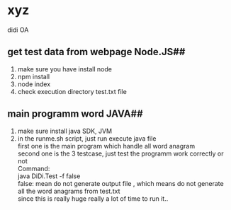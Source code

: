 # xyz
didi OA

## get test data from webpage  Node.JS##
1.  make sure you have install node  
2.  npm install  
3.  node index  
4.  check execution directory test.txt file  

##  main programm word   JAVA##
1. make sure install java SDK, JVM  
2. in the runme.sh script, just run execute java file   
   first one is the main program which handle all word anagram  
   second one is the 3 testcase, just test the programm work correctly or not  
   Command:   
     java  DiDi.Test  -f false  
    false: mean do not generate output file , which means do not generate all the word anagrams from test.txt  
    since this is really huge really a lot of time to run it..
    